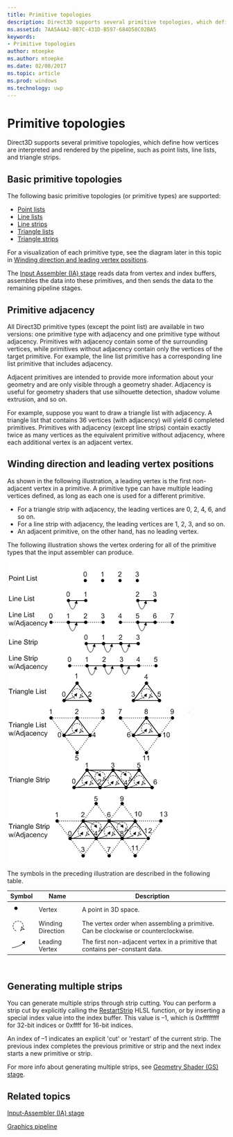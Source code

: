 ```yaml
---
title: Primitive topologies
description: Direct3D supports several primitive topologies, which define how vertices are interpreted and rendered by the pipeline, such as point lists, line lists, and triangle strips.
ms.assetid: 7AA5A4A2-0B7C-431D-B597-684D58C02BA5
keywords:
- Primitive topologies
author: mtoepke
ms.author: mtoepke
ms.date: 02/08/2017
ms.topic: article
ms.prod: windows
ms.technology: uwp
---
```


# Primitive topologies


Direct3D supports several primitive topologies, which define how vertices are interpreted and rendered by the pipeline, such as point lists, line lists, and triangle strips.

## <span id="Primitive_Types"></span><span id="primitive_types"></span><span id="PRIMITIVE_TYPES"></span>Basic primitive topologies


The following basic primitive topologies (or primitive types) are supported:

-   [Point lists](point-lists.md)
-   [Line lists](line-lists.md)
-   [Line strips](line-strips.md)
-   [Triangle lists](triangle-lists.md)
-   [Triangle strips](triangle-strips.md)

For a visualization of each primitive type, see the diagram later in this topic in [Winding direction and leading vertex positions](#winding-direction-and-leading-vertex-positions).

The [Input Assembler (IA) stage](input-assembler-stage--ia-.md) reads data from vertex and index buffers, assembles the data into these primitives, and then sends the data to the remaining pipeline stages.

## <span id="Primitive_Adjacency"></span><span id="primitive_adjacency"></span><span id="PRIMITIVE_ADJACENCY"></span>Primitive adjacency


All Direct3D primitive types (except the point list) are available in two versions: one primitive type with adjacency and one primitive type without adjacency. Primitives with adjacency contain some of the surrounding vertices, while primitives without adjacency contain only the vertices of the target primitive. For example, the line list primitive has a corresponding line list primitive that includes adjacency.

Adjacent primitives are intended to provide more information about your geometry and are only visible through a geometry shader. Adjacency is useful for geometry shaders that use silhouette detection, shadow volume extrusion, and so on.

For example, suppose you want to draw a triangle list with adjacency. A triangle list that contains 36 vertices (with adjacency) will yield 6 completed primitives. Primitives with adjacency (except line strips) contain exactly twice as many vertices as the equivalent primitive without adjacency, where each additional vertex is an adjacent vertex.

## <span id="Winding_Direction_and_Leading_Vertex_Positions"></span><span id="winding_direction_and_leading_vertex_positions"></span><span id="WINDING_DIRECTION_AND_LEADING_VERTEX_POSITIONS"></span><span id="winding-direction-and-leading-vertex-positions"></span>Winding direction and leading vertex positions


As shown in the following illustration, a leading vertex is the first non-adjacent vertex in a primitive. A primitive type can have multiple leading vertices defined, as long as each one is used for a different primitive.

-   For a triangle strip with adjacency, the leading vertices are 0, 2, 4, 6, and so on.
-   For a line strip with adjacency, the leading vertices are 1, 2, 3, and so on.
-   An adjacent primitive, on the other hand, has no leading vertex.

The following illustration shows the vertex ordering for all of the primitive types that the input assembler can produce.

![diagram of vertex ordering for primitive types](images/d3d10-primitive-topologies.png)

The symbols in the preceding illustration are described in the following table.

| Symbol                                                                                   | Name              | Description                                                                         |
|------------------------------------------------------------------------------------------|-------------------|-------------------------------------------------------------------------------------|
| ![symbol for a vertex](images/d3d10-primitive-topologies-vertex.png)                     | Vertex            | A point in 3D space.                                                                |
| ![symbol for winding direction](images/d3d10-primitive-topologies-winding-direction.png) | Winding Direction | The vertex order when assembling a primitive. Can be clockwise or counterclockwise. |
| ![symbol for leading vertex](images/d3d10-primitive-topologies-leading-vertex.png)       | Leading Vertex    | The first non-adjacent vertex in a primitive that contains per-constant data.       |

 

## <span id="Generating_Multiple_Strips"></span><span id="generating_multiple_strips"></span><span id="GENERATING_MULTIPLE_STRIPS"></span>Generating multiple strips


You can generate multiple strips through strip cutting. You can perform a strip cut by explicitly calling the [RestartStrip](https://msdn.microsoft.com/library/windows/desktop/bb509660) HLSL function, or by inserting a special index value into the index buffer. This value is –1, which is 0xffffffff for 32-bit indices or 0xffff for 16-bit indices.

An index of –1 indicates an explicit 'cut' or 'restart' of the current strip. The previous index completes the previous primitive or strip and the next index starts a new primitive or strip.

For more info about generating multiple strips, see [Geometry Shader (GS) stage](geometry-shader-stage--gs-.md).

## <span id="related-topics"></span>Related topics


[Input-Assembler (IA) stage](input-assembler-stage--ia-.md)

[Graphics pipeline](graphics-pipeline.md)

 

 





